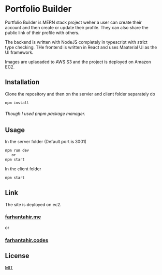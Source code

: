 # Portfolio Builder

Portfolio Builder is MERN stack project weher a user can create their account and then create or update their profile. They can also share the public link of their profile with others.

The backend is written with NodeJS completely in typescript with strict type checking.
THe frontend is written in React and uses Maaterial UI as the UI framework.

Images are uplaoaded to AWS S3 and the project is deployed on Amazon EC2.

## Installation

Clone the repository and then on the servier and client folder separately do

```bash
npm install
```

###### Though I used pnpm package manager.

## Usage

In the server folder (Default port is 3001)

```bash
npm run dev
   or
npm start
```

In the client folder

```bash
npm start
```

## Link

The site is deployed on ec2.

### [farhantahir.me](http://farhantahir.me/)

or

### [farhantahir.codes](http://farhantahir.codes)

## License

[MIT](https://choosealicense.com/licenses/mit/)
